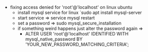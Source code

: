 * fixing access denied for 'root'@'localhost' on linux ubuntu
  - install mysql service for linux `sudo apt install mysql-server
  - start service => service mysql restart
  - set a password => sudo mysql_secure_installation
  - if something weird happens just alter the password again => 
    * ALTER USER 'root'@'localhost' IDENTIFIED WITH mysql_native_password BY 'YOUR_NEW_PASSWORD_MATCHING_CRITERIA';


<!-- * <a href="https://vin0d.medium.com/sequelize-mocking-with-jest-and-node-933c1f439579" rel="noopener noreferrer">JEST MOCK SEQUELIZE</a> -->